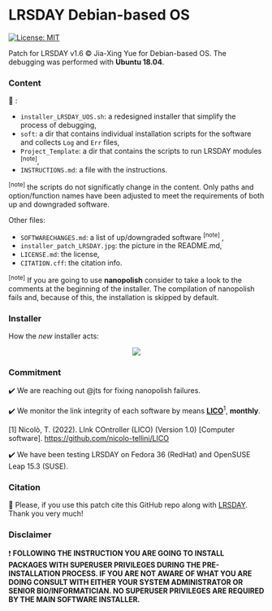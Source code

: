 # LRSDAY Debian-based OS

[![License: MIT](https://img.shields.io/badge/License-MIT-yellow.svg)](https://opensource.org/licenses/MIT)

Patch for LRSDAY v1.6 © Jia-Xing Yue for Debian-based OS.
The debugging was performed with **Ubuntu 18.04**.

### Content
:open_file_folder: :

 - ```installer_LRSDAY_UOS.sh```: a redesigned installer that simplify the process of debugging,</br>
 - ```soft```: a dir that contains individual installation scripts for the software and collects ```Log``` and ```Err``` files, </br>
 - ```Project_Template```: a dir that contains the scripts to run LRSDAY modules <sup>[note]</sup>,</br>
 - ```INSTRUCTIONS.md```: a file with the instructions.</br>

<sup>[note]</sup> the scripts do not significatly change in the content. Only paths and option/function names have been adjusted to meet the requirements of both up and downgraded software. 
 
 Other files:
- ```SOFTWARECHANGES.md```: a list of up/downgraded software <sup>[note]</sup> ,
- ```installer_patch_LRSDAY.jpg```: the picture in the README.md,
- ```LICENSE.md```: the license,
- ```CITATION.cff```: the citation info.

<sup>[note]</sup> If you are going to use **nanopolish** consider to take a look to the comments at the beginning of the installer. The compilation of nanopolish fails and, because of this, the installation is skipped by default.  

### Installer

How the *new* installer acts:

<p align="center">
  <img src="https://github.com/nicolo-tellini/LRSDAY-UbuntuOS/blob/main/installer_patch_LRSDAY.jpg" />
</p>

### Commitment
:heavy_check_mark: We are reaching out @jts for fixing nanopolish failures.

:heavy_check_mark: We monitor the link integrity of each software by means [**LICO**](https://github.com/nicolo-tellini/LICO)<sup>1</sup>, **monthly**.

[1] Nicolò, T. (2022). LInk COntroller (LICO) (Version 1.0) [Computer software]. https://github.com/nicolo-tellini/LICO

:heavy_check_mark: We have been testing LRSDAY on Fedora 36 (RedHat) and OpenSUSE Leap 15.3 (SUSE).

### Citation 

:page_facing_up: Please, if you use this patch cite this GitHub repo along with [LRSDAY](https://github.com/yjx1217/LRSDAY#citations).
Thank you very much!

### Disclaimer

:heavy_exclamation_mark: **FOLLOWING THE INSTRUCTION YOU ARE GOING TO INSTALL PACKAGES WITH SUPERUSER PRIVILEGES DURING THE PRE-INSTALLATION PROCESS. IF YOU ARE NOT AWARE OF WHAT YOU ARE DOING CONSULT WITH EITHER YOUR SYSTEM ADMINISTRATOR OR SENIOR BIO/INFORMATICIAN. NO SUPERUSER PRIVILEGES ARE REQUIRED BY THE MAIN SOFTWARE INSTALLER.**
